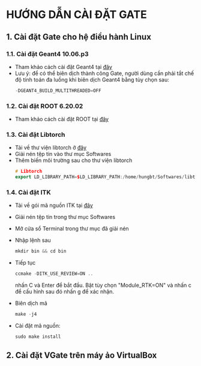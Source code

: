 # HƯỚNG DẪN CÀI ĐẶT GATE
## 1. Cài đặt Gate cho hệ điều hành Linux

### 1.1. Cài đặt Geant4 10.06.p3
* Tham khảo cách cài đặt Geant4 tại [đây](https://github.com/hungbt1908/G4-User-Template)
* Lưu ý: để có thể biên dịch thành công Gate, người dùng cần phải tắt chế độ tính toán đa luồng khi biên dịch Geant4 bằng tùy chọn sau:
    ```c++
    -DGEANT4_BUILD_MULTITHREADED=OFF
    ```

### 1.2. Cài đặt ROOT 6.20.02
* Tham khảo cách cài đặt ROOT tại [đây](https://github.com/hungbt1908/G4-User-Template)

### 1.3. Cài đặt Libtorch
* Tải về thư viện libtorch ở [đây](https://drive.google.com/file/d/1BEptW-vgiKl7Fflw9KyfWTPeVudGHbDI/view?usp=share_link)
* Giải nén tệp tin vào thư mục Softwares
* Thêm biến môi trường sau cho thư viện libtorch
    ```c++
    # Libtorch
    export LD_LIBRARY_PATH=$LD_LIBRARY_PATH:/home/hungbt/Softwares/libtorch/lib
    ```

### 1.4. Cài đặt ITK
* Tải về gói mã nguồn ITK tại [đây](https://www.youtube.com/redirect?event=video_description&redir_token=QUFFLUhqbmw2QnY3cmpiNjRhMEdlQXVnRHVneGxzZVl0d3xBQ3Jtc0trTzhUcU1QWmJWcUNUWnZicUJnLUs1eXdrai00S3AwVkJjdVNuOFROa0U2WTU1YXZiTXBIdDVvZmFzUTljWTJ4STlnUUg3MDRnY3ZFVFU4R3dCZzF4ZVlsYkxKeERpTDFZcDBqWUxsZXJwMzY0cUVjRQ&q=https%3A%2F%2Fgithub.com%2FInsightSoftwareConsortium%2FITK%2Freleases%2Fdownload%2Fv5.1.1%2FInsightToolkit-5.1.1.zip&v=mwc8MNjP8pU)
* Giải nén tệp tin trong thư mục Softwares
* Mở cửa sổ Terminal trong thư mục đã giải nén
* Nhập lệnh sau

    ```c++
    mkdir bin && cd bin
    ```
* Tiếp tục
    ```c++
    ccmake -DITK_USE_REVIEW=ON ..
    ```
    nhấn C và Enter để bắt đầu. Bật tùy chọn "Module_RTK=ON" và nhấn c để cấu hình sau đó nhấn g để xác nhận.
* Biên dịch mã
    ```c++
    make -j4
    ```
* Cài đặt mã nguồn:
    ```c++
    sudo make install
    ```


## 2. Cài đặt VGate trên máy ảo VirtualBox



